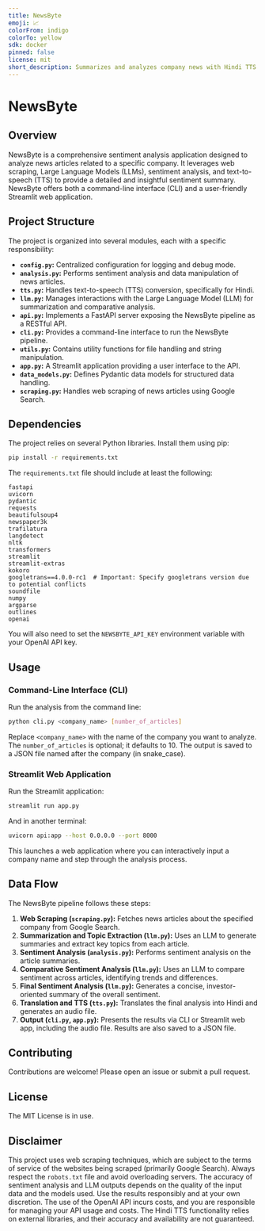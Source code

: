 ```yaml
---
title: NewsByte
emoji: 📈
colorFrom: indigo
colorTo: yellow
sdk: docker
pinned: false
license: mit
short_description: Summarizes and analyzes company news with Hindi TTS.
---
```


# NewsByte

## Overview

NewsByte is a comprehensive sentiment analysis application designed to analyze news articles related to a specific company. It leverages web scraping, Large Language Models (LLMs), sentiment analysis, and text-to-speech (TTS) to provide a detailed and insightful sentiment summary. NewsByte offers both a command-line interface (CLI) and a user-friendly Streamlit web application.

## Project Structure

The project is organized into several modules, each with a specific responsibility:

- **`config.py`:** Centralized configuration for logging and debug mode.
- **`analysis.py`:** Performs sentiment analysis and data manipulation of news articles.
- **`tts.py`:** Handles text-to-speech (TTS) conversion, specifically for Hindi.
- **`llm.py`:** Manages interactions with the Large Language Model (LLM) for summarization and comparative analysis.
- **`api.py`:** Implements a FastAPI server exposing the NewsByte pipeline as a RESTful API.
- **`cli.py`:** Provides a command-line interface to run the NewsByte pipeline.
- **`utils.py`:** Contains utility functions for file handling and string manipulation.
- **`app.py`:** A Streamlit application providing a user interface to the API.
- **`data_models.py`:** Defines Pydantic data models for structured data handling.
- **`scraping.py`:** Handles web scraping of news articles using Google Search.

## Dependencies

The project relies on several Python libraries. Install them using pip:

```bash
pip install -r requirements.txt
```

The `requirements.txt` file should include at least the following:

```
fastapi
uvicorn
pydantic
requests
beautifulsoup4
newspaper3k
trafilatura
langdetect
nltk
transformers
streamlit
streamlit-extras
kokoro
googletrans==4.0.0-rc1  # Important: Specify googletrans version due to potential conflicts
soundfile
numpy
argparse
outlines
openai
```

You will also need to set the `NEWSBYTE_API_KEY` environment variable with your OpenAI API key.

## Usage

### Command-Line Interface (CLI)

Run the analysis from the command line:

```bash
python cli.py <company_name> [number_of_articles]
```

Replace `<company_name>` with the name of the company you want to analyze. The `number_of_articles` is optional; it defaults to 10. The output is saved to a JSON file named after the company (in snake_case).

### Streamlit Web Application

Run the Streamlit application:

```bash
streamlit run app.py
```

And in another terminal:

```bash
uvicorn api:app --host 0.0.0.0 --port 8000
```

This launches a web application where you can interactively input a company name and step through the analysis process.

## Data Flow

The NewsByte pipeline follows these steps:

1. **Web Scraping (`scraping.py`):** Fetches news articles about the specified company from Google Search.
2. **Summarization and Topic Extraction (`llm.py`):** Uses an LLM to generate summaries and extract key topics from each article.
3. **Sentiment Analysis (`analysis.py`):** Performs sentiment analysis on the article summaries.
4. **Comparative Sentiment Analysis (`llm.py`):** Uses an LLM to compare sentiment across articles, identifying trends and differences.
5. **Final Sentiment Analysis (`llm.py`):** Generates a concise, investor-oriented summary of the overall sentiment.
6. **Translation and TTS (`tts.py`):** Translates the final analysis into Hindi and generates an audio file.
7. **Output (`cli.py`, `app.py`):** Presents the results via CLI or Streamlit web app, including the audio file. Results are also saved to a JSON file.

## Contributing

Contributions are welcome! Please open an issue or submit a pull request.

## License

The MIT License is in use.

## Disclaimer

This project uses web scraping techniques, which are subject to the terms of service of the websites being scraped (primarily Google Search). Always respect the `robots.txt` file and avoid overloading servers. The accuracy of sentiment analysis and LLM outputs depends on the quality of the input data and the models used. Use the results responsibly and at your own discretion. The use of the OpenAI API incurs costs, and you are responsible for managing your API usage and costs. The Hindi TTS functionality relies on external libraries, and their accuracy and availability are not guaranteed.
